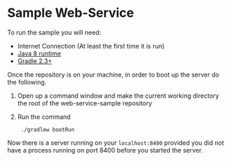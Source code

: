 # Sample Web-Service

To run the sample you will need:
 - Internet Connection (At least the first time it is run)
 - [Java 8 runtime](http://www.oracle.com/technetwork/java/javase/downloads/index.html)
 - [Gradle 2.3+ ](https://gradle.org/install)
 
Once the repository is on your machine, in order to boot up the server do the following.

1. Open up a command window and make the current working directory the root of the web-service-sample repository
1. Run the command

        ./gradlew bootRun
    
Now there is a server running on your `localhost:8400` provided you did not have a process running on port 8400 before you started the server.